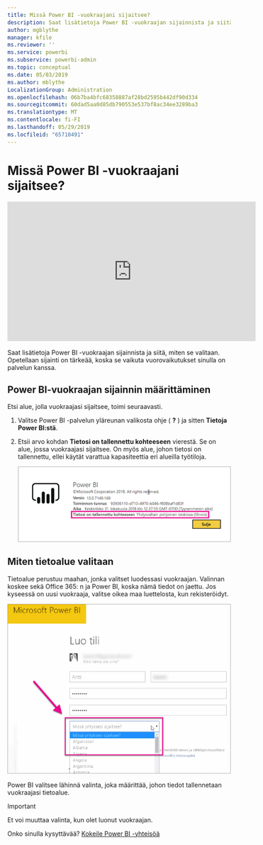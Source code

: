 ```yaml
---
title: Missä Power BI -vuokraajani sijaitsee?
description: Saat lisätietoja Power BI -vuokraajan sijainnista ja siitä, miten se valitaan. Tämä on tärkeää saada, koska se vaikuttaa vuorovaikutukseen, jota sinulla-palvelun kanssa.
author: mgblythe
manager: kfile
ms.reviewer: ''
ms.service: powerbi
ms.subservice: powerbi-admin
ms.topic: conceptual
ms.date: 05/03/2019
ms.author: mblythe
LocalizationGroup: Administration
ms.openlocfilehash: 06b7ba4bfc68358887af28bd2595b442df90d334
ms.sourcegitcommit: 60dad5aa0d85db790553e537bf8ac34ee3289ba3
ms.translationtype: MT
ms.contentlocale: fi-FI
ms.lasthandoff: 05/29/2019
ms.locfileid: "65710491"
---
```

# <a name="where-is-my-power-bi-tenant-located"></a>Missä Power BI -vuokraajani sijaitsee?

<iframe width="560" height="315" src="https://www.youtube.com/embed/0fOxaHJPvdM?showinfo=0" frameborder="0" allowfullscreen></iframe>

Saat lisätietoja Power BI -vuokraajan sijainnista ja siitä, miten se valitaan. Opetellaan sijainti on tärkeää, koska se vaikuta vuorovaikutukset sinulla on palvelun kanssa.

## <a name="how-to-determine-where-your-power-bi-tenant-is-located"></a>Power BI-vuokraajan sijainnin määrittäminen

Etsi alue, jolla vuokraajasi sijaitsee, toimi seuraavasti.

1. Valitse Power BI -palvelun yläreunan valikosta ohje ( **?** ) ja sitten **Tietoja Power BI:stä**.

1. Etsii arvo kohdan **Tietosi on tallennettu kohteeseen** vierestä. Se on alue, jossa vuokraajasi sijaitsee. On myös alue, johon tietosi on tallennettu, ellei käytät varattua kapasiteettia eri alueilla työtiloja.

    ![Tietoalue](media/service-admin-where-is-my-tenant-located/power-bi-data-region.png)

## <a name="how-the-data-region-is-selected"></a>Miten tietoalue valitaan

Tietoalue perustuu maahan, jonka valitset luodessasi vuokraajan. Valinnan koskee sekä Office 365: n ja Power BI, koska nämä tiedot on jaettu. Jos kyseessä on uusi vuokraaja, valitse oikea maa luettelosta, kun rekisteröidyt.

![Maan valinta](media/service-admin-where-is-my-tenant-located/sign-up-country-selection.png)

Power BI valitsee lähinnä valinta, joka määrittää, johon tiedot tallennetaan vuokraajasi tietoalue.

> [!IMPORTANT]
> Et voi muuttaa valinta, kun olet luonut vuokraajan.

Onko sinulla kysyttävää? [Kokeile Power BI -yhteisöä](http://community.powerbi.com/)

